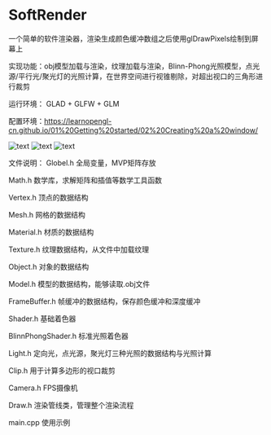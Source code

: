 # SoftRender

一个简单的软件渲染器，渲染生成颜色缓冲数组之后使用glDrawPixels绘制到屏幕上

实现功能：obj模型加载与渲染，纹理加载与渲染，Blinn-Phong光照模型，点光源/平行光/聚光灯的光照计算，在世界空间进行视锥剔除，对超出视口的三角形进行裁剪

运行环境： GLAD + GLFW + GLM

配置环境：https://learnopengl-cn.github.io/01%20Getting%20started/02%20Creating%20a%20window/

![text](https://github.com/SilverClawko/SoftRender/blob/master/ss1.png)
![text](https://github.com/SilverClawko/SoftRender/blob/master/ss2.png)
![text](https://github.com/SilverClawko/SoftRender/blob/master/ss3.png)

文件说明：
Globel.h 全局变量，MVP矩阵存放

Math.h 数学库，求解矩阵和插值等数学工具函数

Vertex.h 顶点的数据结构

Mesh.h 网格的数据结构

Material.h 材质的数据结构

Texture.h 纹理数据结构，从文件中加载纹理

Object.h 对象的数据结构

Model.h 模型的数据结构，能够读取.obj文件

FrameBuffer.h 帧缓冲的数据结构，保存颜色缓冲和深度缓冲

Shader.h 基础着色器

BlinnPhongShader.h 标准光照着色器

Light.h 定向光，点光源，聚光灯三种光照的数据结构与光照计算

Clip.h 用于计算多边形的视口裁剪

Camera.h FPS摄像机

Draw.h 渲染管线类，管理整个渲染流程

main.cpp 使用示例
